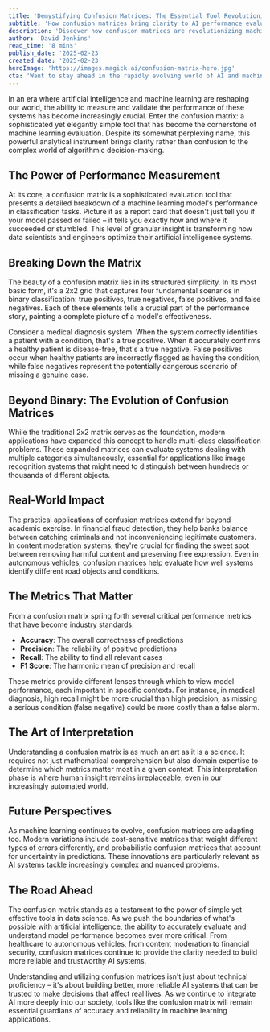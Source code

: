 ```yaml
---
title: 'Demystifying Confusion Matrices: The Essential Tool Revolutionizing Machine Learning Accuracy'
subtitle: 'How confusion matrices bring clarity to AI performance evaluation'
description: 'Discover how confusion matrices are revolutionizing machine learning accuracy and evaluation. This powerful analytical tool brings clarity to AI performance measurement, helping create more reliable and trustworthy artificial intelligence systems across industries from healthcare to autonomous vehicles.'
author: 'David Jenkins'
read_time: '8 mins'
publish_date: '2025-02-23'
created_date: '2025-02-23'
heroImage: 'https://images.magick.ai/confusion-matrix-hero.jpg'
cta: 'Want to stay ahead in the rapidly evolving world of AI and machine learning? Follow us on LinkedIn for more insights into the tools and technologies shaping the future of artificial intelligence.'
---
```


In an era where artificial intelligence and machine learning are reshaping our world, the ability to measure and validate the performance of these systems has become increasingly crucial. Enter the confusion matrix: a sophisticated yet elegantly simple tool that has become the cornerstone of machine learning evaluation. Despite its somewhat perplexing name, this powerful analytical instrument brings clarity rather than confusion to the complex world of algorithmic decision-making.

## The Power of Performance Measurement

At its core, a confusion matrix is a sophisticated evaluation tool that presents a detailed breakdown of a machine learning model's performance in classification tasks. Picture it as a report card that doesn't just tell you if your model passed or failed – it tells you exactly how and where it succeeded or stumbled. This level of granular insight is transforming how data scientists and engineers optimize their artificial intelligence systems.

## Breaking Down the Matrix

The beauty of a confusion matrix lies in its structured simplicity. In its most basic form, it's a 2x2 grid that captures four fundamental scenarios in binary classification: true positives, true negatives, false positives, and false negatives. Each of these elements tells a crucial part of the performance story, painting a complete picture of a model's effectiveness.

Consider a medical diagnosis system. When the system correctly identifies a patient with a condition, that's a true positive. When it accurately confirms a healthy patient is disease-free, that's a true negative. False positives occur when healthy patients are incorrectly flagged as having the condition, while false negatives represent the potentially dangerous scenario of missing a genuine case.

## Beyond Binary: The Evolution of Confusion Matrices

While the traditional 2x2 matrix serves as the foundation, modern applications have expanded this concept to handle multi-class classification problems. These expanded matrices can evaluate systems dealing with multiple categories simultaneously, essential for applications like image recognition systems that might need to distinguish between hundreds or thousands of different objects.

## Real-World Impact

The practical applications of confusion matrices extend far beyond academic exercise. In financial fraud detection, they help banks balance between catching criminals and not inconveniencing legitimate customers. In content moderation systems, they're crucial for finding the sweet spot between removing harmful content and preserving free expression. Even in autonomous vehicles, confusion matrices help evaluate how well systems identify different road objects and conditions.

## The Metrics That Matter

From a confusion matrix spring forth several critical performance metrics that have become industry standards:

- **Accuracy**: The overall correctness of predictions
- **Precision**: The reliability of positive predictions
- **Recall**: The ability to find all relevant cases
- **F1 Score**: The harmonic mean of precision and recall

These metrics provide different lenses through which to view model performance, each important in specific contexts. For instance, in medical diagnosis, high recall might be more crucial than high precision, as missing a serious condition (false negative) could be more costly than a false alarm.

## The Art of Interpretation

Understanding a confusion matrix is as much an art as it is a science. It requires not just mathematical comprehension but also domain expertise to determine which metrics matter most in a given context. This interpretation phase is where human insight remains irreplaceable, even in our increasingly automated world.

## Future Perspectives

As machine learning continues to evolve, confusion matrices are adapting too. Modern variations include cost-sensitive matrices that weight different types of errors differently, and probabilistic confusion matrices that account for uncertainty in predictions. These innovations are particularly relevant as AI systems tackle increasingly complex and nuanced problems.

## The Road Ahead

The confusion matrix stands as a testament to the power of simple yet effective tools in data science. As we push the boundaries of what's possible with artificial intelligence, the ability to accurately evaluate and understand model performance becomes ever more critical. From healthcare to autonomous vehicles, from content moderation to financial security, confusion matrices continue to provide the clarity needed to build more reliable and trustworthy AI systems.

Understanding and utilizing confusion matrices isn't just about technical proficiency – it's about building better, more reliable AI systems that can be trusted to make decisions that affect real lives. As we continue to integrate AI more deeply into our society, tools like the confusion matrix will remain essential guardians of accuracy and reliability in machine learning applications.